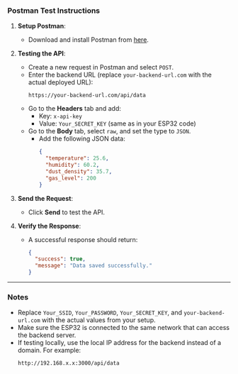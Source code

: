 ### **Postman Test Instructions**

1. **Setup Postman**:

   - Download and install Postman from [here](https://www.postman.com/).

2. **Testing the API**:

   - Create a new request in Postman and select `POST`.
   - Enter the backend URL (replace `your-backend-url.com` with the actual deployed URL):
     ```
     https://your-backend-url.com/api/data
     ```
   - Go to the **Headers** tab and add:
     - Key: `x-api-key`
     - Value: `Your_SECRET_KEY` (same as in your ESP32 code)
   - Go to the **Body** tab, select `raw`, and set the type to `JSON`.
     - Add the following JSON data:
       ```json
       {
         "temperature": 25.6,
         "humidity": 60.2,
         "dust_density": 35.7,
         "gas_level": 200
       }
       ```

3. **Send the Request**:

   - Click **Send** to test the API.

4. **Verify the Response**:
   - A successful response should return:
     ```json
     {
       "success": true,
       "message": "Data saved successfully."
     }
     ```

---

### **Notes**

- Replace `Your_SSID`, `Your_PASSWORD`, `Your_SECRET_KEY`, and `your-backend-url.com` with the actual values from your setup.
- Make sure the ESP32 is connected to the same network that can access the backend server.
- If testing locally, use the local IP address for the backend instead of a domain. For example:
  ```
  http://192.168.x.x:3000/api/data
  ```
